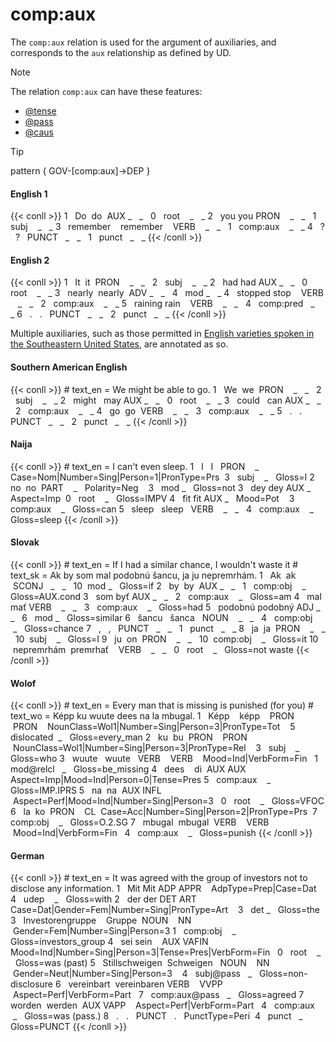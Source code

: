 # comp:aux

The `comp:aux` relation is used for the argument of auxiliaries, and corresponds to the `aux` relationship as defined by UD.

> [!NOTE]
> The relation `comp:aux` can have these features:
> * [@tense](../../deep_features/tense)
> * [@pass](../../deep_features/pass)
> * [@caus](../../deep_features/caus)

>[!tip]
> pattern { GOV-[comp:aux]->DEP }

<!-- tabs:start -->
#### **English 1**
{{< conll >}}
1   Do  do  AUX _   _   0   root    _   _
2   you you PRON    _   _   1   subj    _   _
3   remember    remember    VERB    _   _   1   comp:aux    _   _
4   ?   ?   PUNCT   _   _   1   punct   _   _
{{< /conll >}}

#### **English 2**
{{< conll >}}
1   It  it  PRON    _   _   2   subj    _   _
2   had had AUX _   _   0   root    _   _
3   nearly  nearly  ADV _   _   4   mod _   _
4   stopped stop    VERB    _   _   2   comp:aux    _   _
5   raining rain    VERB    _   _   4   comp:pred   _   _
6   .   .   PUNCT   _   _   2   punct   _   _
{{< /conll >}}
<!-- tabs:end -->
  
  

Multiple auxiliaries, such as those permitted in [English varieties spoken in the Southeastern United States](https://en.wikipedia.org/wiki/Southern_American_English), are annotated as so.

  
<!-- tabs:start -->
#### **Southern American English**
{{< conll >}}
\# text_en = We might be able to go.
1   We  we  PRON    _   _   2   subj    _   _
2   might   may AUX _   _   0   root    _   _
3   could   can AUX _   _   2   comp:aux    _   _
4   go  go  VERB    _   _   3   comp:aux    _   _
5   .   .   PUNCT   _   _   2   punct   _   _
{{< /conll >}}

#### **Naija**
{{< conll >}}
\# text_en = I can't even sleep.
1   I   I   PRON    _   Case=Nom|Number=Sing|Person=1|PronType=Prs  3   subj    _   Gloss=I
2   no  no  PART    _   Polarity=Neg    3   mod _   Gloss=not
3   dey dey AUX _   Aspect=Imp  0   root    _   Gloss=IMPV
4   fit fit AUX _   Mood=Pot    3   comp:aux    _   Gloss=can
5   sleep   sleep   VERB    _   _   4   comp:aux    _   Gloss=sleep
{{< /conll >}}

#### **Slovak**
{{< conll >}}
\# text_en = If I had a similar chance, I wouldn't waste it
\# text_sk = Ak by som mal podobnú šancu, ja ju nepremrhám.
1   Ak  ak  SCONJ   _   _   10  mod _   Gloss=if
2   by  by  AUX _   _   1   comp:obj    _   Gloss=AUX.cond
3   som byť AUX _   _   2   comp:aux    _   Gloss=am
4   mal mať VERB    _   _   3   comp:aux    _   Gloss=had
5   podobnú podobný ADJ _   _   6   mod _   Gloss=similar
6   šancu   šanca   NOUN    _   _   4   comp:obj    _   Gloss=chance
7   ,   ,   PUNCT   _   _   1   punct   _   _
8   ja  ja  PRON    _   _   10  subj    _   Gloss=I
9   ju  on  PRON    _   _   10  comp:obj    _   Gloss=it
10  nepremrhám  premrhať    VERB    _   _   0   root    _   Gloss=not waste
{{< /conll >}}

#### **Wolof**
{{< conll >}}
\# text_en = Every man that is missing is punished (for you)
\# text_wo = Képp ku wuute dees na la mbugal.
1   Képp    képp    PRON    PRON    NounClass=Wol1|Number=Sing|Person=3|PronType=Tot    5   dislocated  _   Gloss=every_man
2   ku  bu  PRON    PRON    NounClass=Wol1|Number=Sing|Person=3|PronType=Rel    3   subj    _   Gloss=who
3   wuute   wuute   VERB    VERB    Mood=Ind|VerbForm=Fin   1   mod@relcl   _   Gloss=be_missing
4   dees    di  AUX AUX Aspect=Imp|Mood=Ind|Person=0|Tense=Pres 5   comp:aux    _   Gloss=IMP.IPRS
5   na  na  AUX INFL    Aspect=Perf|Mood=Ind|Number=Sing|Person=3   0   root    _   Gloss=VFOC
6   la  ko  PRON    CL  Case=Acc|Number=Sing|Person=2|PronType=Prs  7   comp:obj    _   Gloss=O.2.SG
7   mbugal  mbugal  VERB    VERB    Mood=Ind|VerbForm=Fin   4   comp:aux    _   Gloss=punish
{{< /conll >}}

#### **German**
{{< conll >}}
\# text_en = It was agreed with the group of investors not to disclose any information.
1   Mit Mit ADP APPR    AdpType=Prep|Case=Dat   4   udep    _   Gloss=with
2   der der DET ART Case=Dat|Gender=Fem|Number=Sing|PronType=Art    3   det _   Gloss=the
3   Investorengruppe    Gruppe  NOUN    NN  Gender=Fem|Number=Sing|Person=3 1   comp:obj    _   Gloss=investors_group
4   sei sein    AUX VAFIN   Mood=Ind|Number=Sing|Person=3|Tense=Pres|VerbForm=Fin   0   root    _   Gloss=was (past)
5   Stillschweigen  Schweigen   NOUN    NN  Gender=Neut|Number=Sing|Person=3    4   subj@pass   _   Gloss=non-disclosure
6   vereinbart  vereinbaren VERB    VVPP    Aspect=Perf|VerbForm=Part   7   comp:aux@pass   _   Gloss=agreed
7   worden  werden  AUX VAPP    Aspect=Perf|VerbForm=Part   4   comp:aux    _   Gloss=was (pass.)
8   .   .   PUNCT   .   PunctType=Peri  4   punct   _   Gloss=PUNCT
{{< /conll >}}
<!-- tabs:end -->


